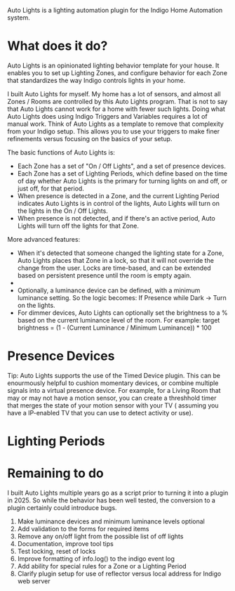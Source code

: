 Auto Lights is a lighting automation plugin for the Indigo Home Automation system.

# What does it do?

Auto Lights is an opinionated lighting behavior template for your house. It enables you to set up Lighting Zones, and
configure behavior for each Zone that standardizes the way Indigo controls lights in your home.

I built Auto Lights for myself. My home has a lot of sensors, and almost all Zones / Rooms are controlled by this Auto
Lights program. That is not to say that Auto Lights cannot work for a home with fewer such lights. Doing what Auto
Lights does using Indigo Triggers and Variables requires a lot of manual work. Think of Auto Lights as a template to
remove that complexity from your Indigo setup. This allows you to use your triggers to make finer refinements versus
focusing on the basics of your setup.

The basic functions of Auto Lights is:

* Each Zone has a set of "On / Off Lights", and a set of presence devices.
* Each Zone has a set of Lighting Periods, which define based on the time of day whether Auto Lights is the primary for
  turning lights on and off, or just off, for that period.
* When presence is detected in a Zone, and the current Lighting Period indicates Auto Lights is in control of the
  lights, Auto Lights will turn on the lights in the On / Off Lights.
* When presence is not detected, and if there's an active period, Auto Lights will turn off the lights for that Zone.

More advanced features:

* When it's detected that someone changed the lighting state for a Zone, Auto Lights places that Zone in a lock, so that
  it will not override the change from the user. Locks are time-based, and can be extended based on persistent presence
  until the room is empty again.
*
* Optionally, a luminance device can be defined, with a minimum luminance setting. So the logic becomes: If Presence
  while Dark -> Turn on the lights.
* For dimmer devices, Auto Lights can optionally set the brightness to a % based on the current luminance level of the
  room. For example: target brightness = (1 - (Current Luminance / Minimum Luminance)) * 100

# Presence Devices

Tip: Auto Lights supports the use of the Timed Device plugin. This can be enourmously helpful to cushion momentary
devices, or combine multiple signals into a virtual presence device. For example, for a Living Room that may or may not
have a motion sensor, you can create a threshhold timer that merges the state of your motion sensor with your TV (
assuming you have a IP-enabled TV that you can use to detect activity or use).

# Lighting Periods

# Remaining to do

I built Auto Lights multiple years go as a script prior to turning it into a plugin in 2025. So while the behavior has
been well tested, the conversion to a plugin certainly could introduce bugs.

1. Make luminance devices and minimum luminance levels optional
2. Add validation to the forms for required items
3. Remove any on/off light from the possible list of off lights
4. Documentation, improve tool tips
5. Test locking, reset of locks
6. Improve formatting of info.log() to the indigo event log
7. Add ability for special rules for a Zone or a Lighting Period
8. Clarify plugin setup for use of reflector versus local address for Indigo web server

